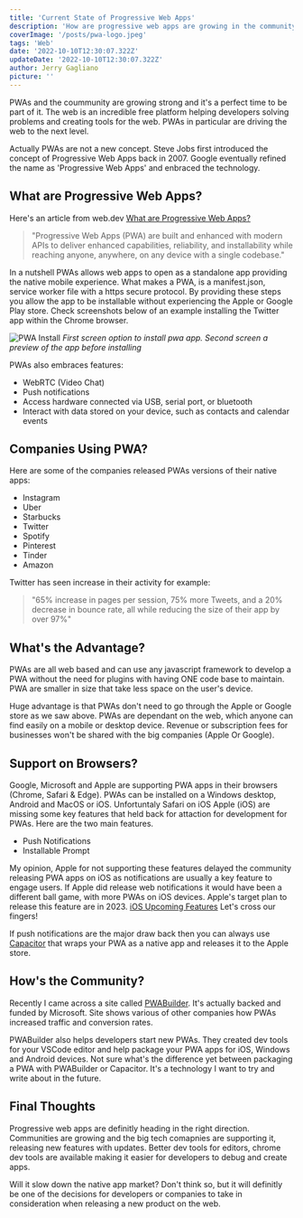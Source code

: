```yaml
---
title: 'Current State of Progressive Web Apps'
description: 'How are progressive web apps are growing in the community'
coverImage: '/posts/pwa-logo.jpeg'
tags: 'Web'
date: '2022-10-10T12:30:07.322Z'
updateDate: '2022-10-10T12:30:07.322Z'
author: Jerry Gagliano
picture: ''
---
```


PWAs and the coummunity are growing strong and it's a perfect time to be part of it.
The web is an incredible free platform helping developers solving problems 
and creating tools for the web. PWAs in particular are driving the web to the next level.

Actually PWAs are not a new concept. Steve Jobs first introduced the concept of Progressive Web Apps back in 2007. Google eventually refined the name as 'Progressive Web Apps' and enbraced the technology.

## What are Progressive Web Apps?
Here's an article from web.dev [What are Progressive Web Apps?](https://web.dev/what-are-pwas/)

> "Progressive Web Apps (PWA) are built and enhanced with modern APIs to deliver enhanced capabilities, reliability, and installability while reaching anyone, anywhere, on any device with a single codebase."

In a nutshell PWAs allows web apps to open as a standalone app providing the native mobile experience. What makes a PWA, is a manifest.json, service worker file with a https secure protocol. By providing these steps you allow the app to be installable without experiencing the Apple or Google Play store. Check screenshots below of an example installing the Twitter app within the Chrome browser.

![PWA Install](/posts/install-pwa.png)
*First screen option to install pwa app. Second screen a preview
of the app before installing*

PWAs also embraces features:

 - WebRTC (Video Chat)
 - Push notifications 
 - Access hardware connected via USB, serial port, or bluetooth
 - Interact with data stored on your device, such as contacts and calendar events

## Companies Using PWA?

Here are some of the companies released PWAs versions of their native apps:

- Instagram
- Uber
- Starbucks
- Twitter
- Spotify
- Pinterest
- Tinder
- Amazon

Twitter has seen increase in their activity for example:
> "65% increase in pages per session, 75% more Tweets, and a 20% decrease in bounce rate, all while reducing the size of their app by over 97%"

## What's the Advantage?

PWAs are all web based and can use any javascript framework to develop a PWA without the need for plugins with having ONE code base to maintain. PWA are smaller in size that take less space on the user's device.

Huge advantage is that PWAs don't need to go through the Apple or Google store as we saw above. PWAs are dependant on the web, which anyone can find easily on a mobile or desktop device. Revenue or subscription fees for businesses won't be shared with the big companies (Apple Or Google).

## Support on Browsers?

Google, Microsoft and Apple are supporting PWA apps in their browsers (Chrome, Safari & Edge). PWAs can be installed on a Windows desktop, Android and MacOS or iOS. Unfortuntaly Safari on iOS Apple (iOS) are missing some key features that held back for attaction for development for PWAs. Here are the two main features.

- Push Notifications
- Installable Prompt

My opinion, Apple for not supporting these features delayed the community releasing PWA apps on iOS as
notifications are usually a key feature to engage users. If Apple did release web notifications it would have been a different ball game, with more PWAs on iOS devices. Apple's target plan to release this feature are in 2023. [iOS Upcoming Features](https://www.apple.com/ios/ios-16/features/) Let's cross our fingers!

If push notifications are the major draw back then you can always use [Capacitor](https://capacitorjs.com/) that wraps your PWA as a native app and releases it to the Apple store.

## How's the Community?

Recently I came across a site called [PWABuilder](https://www.pwabuilder.com/). It's actually backed and funded by Microsoft. Site shows various of other companies how PWAs increased traffic and conversion rates.

PWABuilder also helps developers start new PWAs. They created dev tools for your VSCode editor and help package your PWA apps for iOS, Windows and Android devices. Not sure what's the difference yet between packaging a PWA with PWABuilder or Capacitor. It's a technology I want to try and write about in the future.

## Final Thoughts

Progressive web apps are definitly heading in the right direction. Communities are growing and the big tech comapnies are supporting it, releasing new features with updates. Better dev tools for editors, chrome dev tools are available making it easier for developers to debug and create apps. 

Will it slow down the native app market? Don't think so, but it will definitly be one of the decisions for developers or companies to take in consideration when releasing a new product on the web.

